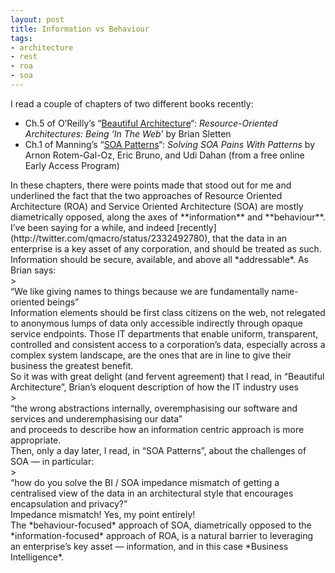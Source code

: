 ```yaml
---
layout: post
title: Information vs Behaviour
tags:
- architecture
- rest
- roa
- soa
---
```



I read a couple of chapters of two different books recently:

- Ch.5 of O’Reilly’s “[Beautiful Architecture](http://oreilly.com/catalog/9780596517984/)“: *Resource-Oriented Architectures: Being ‘In The Web’* by Brian Sletten
- Ch.1 of Manning’s “[SOA Patterns](http://www.manning.com/rotem/)“: *Solving SOA Pains With Patterns* by Arnon Rotem-Gal-Oz, Eric Bruno, and Udi Dahan (from a free online Early Access Program)

<div>In these chapters, there were points made that stood out for me and underlined the fact that the two approaches of Resource Oriented Architecture (ROA) and Service Oriented Architecture (SOA) are mostly diametrically opposed, along the axes of **information** and **behaviour**.</div><div>I’ve been saying for a while, and indeed [recently](http://twitter.com/qmacro/status/2332492780), that the data in an enterprise is a key asset of any corporation, and should be treated as such. Information should be secure, available, and above all *addressable*. As Brian says:</div>> <div>“We like giving names to things because we are fundamentally name-oriented beings”</div>

<div>Information elements should be first class citizens on the web, not relegated to anonymous lumps of data only accessible indirectly through opaque service endpoints. Those IT departments that enable uniform, transparent, controlled and consistent access to a corporation’s data, especially across a complex system landscape, are the ones that are in line to give their business the greatest benefit.</div><div>So it was with great delight (and fervent agreement) that I read, in “Beautiful Architecture”, Brian’s eloquent description of how the IT industry uses</div>> <div>“the wrong abstractions internally, overemphasising our software and services and underemphasising our data”</div>

<div>and proceeds to describe how an information centric approach is more appropriate.</div><div>Then, only a day later, I read, in “SOA Patterns”, about the challenges of SOA — in particular:</div>> <div>“how do you solve the BI / SOA impedance mismatch of getting a centralised view of the data in an architectural style that encourages encapsulation and privacy?”</div>

<div>Impedance mismatch! Yes, my point entirely!</div><div>The *behaviour-focused* approach of SOA, diametrically opposed to the *information-focused* approach of ROA, is a natural barrier to leveraging an enterprise’s key asset — information, and in this case *Business Intelligence*.</div>

